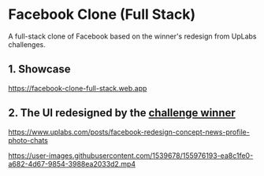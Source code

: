 # Facebook Clone (Full Stack)
A full-stack clone of Facebook based on the winner's redesign from UpLabs challenges.

## 1. Showcase

https://facebook-clone-full-stack.web.app

## 2. The UI redesigned by the [challenge winner](https://www.uplabs.com/relictos)

https://www.uplabs.com/posts/facebook-redesign-concept-news-profile-photo-chats

https://user-images.githubusercontent.com/1539678/155976193-ea8c1fe0-a682-4d67-9854-3988ea2033d2.mp4

